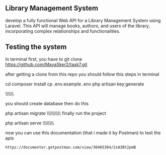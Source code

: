 
## Library Management System
develop a fully functional Web API for a Library Management System using Laravel. This API will manage books, authors, and users of the library, incorporating complex relationships and functionalities.


## Testing the system 
In terminal 
first, you have to git clone https://github.com/MayaSker2/task7.git


after getting a clone from this repo you should follow this steps in terminal


cd <project folder-name>
composer install
cp .env.example .env
php artisan key:generate

\\\\\\\\\\\\

 you should create database then  do this 

php artisan migrate
\\\\\\\\\\\\\\\\\\\\
finally
 run the project 

php artisan serve
\\\\\\\\\\\\\\\

now you can use this documentation (that i made it by Postman) to test the apis
```bash
https://documenter.getpostman.com/view/30465364/2sA3Bt2pmB
```

